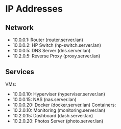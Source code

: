 # IP Addresses

## Network
- 10.0.0.1: Router (router.server.lan)
- 10.0.0.2: HP Switch (hp-switch.server.lan)
- 10.0.0.5: DNS Server (dns.server.lan)
- 10.2.0.5: Reverse Proxy (proxy.server.lan)

## Services
VMs:
  - 10.0.0.10: Hyperviser (hyperviser.server.lan)
  - 10.0.0.15: NAS (nas.server.lan)
  - 10.0.0.20: Docker (docker.server.lan)
Containers:
  - 10.2.0.10: Monitoring (monitoring.server.lan)
  - 10.2.0.15: Dashboard (dash.server.lan)
  - 10.2.0.20: Photos Server (photo.server.lan)
